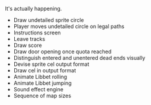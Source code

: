 It's actually happening.

- Draw undetailed sprite circle
- Player moves undetailed circle on legal paths
- Instructions screen
- Leave tracks
- Draw score
- Draw door opening once quota reached
- Distinguish entered and unentered dead ends visually
- Devise sprite cel output format
- Draw cel in output format
- Animate Libbet rolling
- Animate Libbet jumping
- Sound effect engine
- Sequence of map sizes
